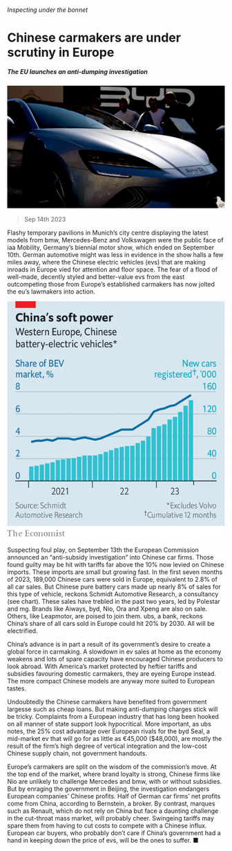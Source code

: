 ###### Inspecting under the bonnet

# Chinese carmakers are under scrutiny in Europe 

##### The EU launches an anti-dumping investigation 

![image](images/20230916_WBP502.jpg) 

> Sep 14th 2023 

Flashy temporary pavilions in Munich’s city centre displaying the latest models from bmw, Mercedes-Benz and Volkswagen were the public face of iaa Mobility, Germany’s biennial motor show, which ended on September 10th. German automotive might was less in evidence in the show halls a few miles away, where the Chinese electric vehicles (evs) that are making inroads in Europe vied for attention and floor space. The fear of a flood of well-made, decently styled and better-value evs from the east outcompeting those from Europe’s established carmakers has now jolted the eu’s lawmakers into action. 

![image](images/20230916_WBC608.png) 


Suspecting foul play, on September 13th the European Commission announced an “anti-subsidy investigation” into Chinese car firms. Those found guilty may be hit with tariffs far above the 10% now levied on Chinese imports. These imports are small but growing fast. In the first seven months of 2023, 189,000 Chinese cars were sold in Europe, equivalent to 2.8% of all car sales. But Chinese pure battery cars made up nearly 8% of sales for this type of vehicle, reckons Schmidt Automotive Research, a consultancy (see chart). These sales have trebled in the past two years, led by Polestar and mg. Brands like Aiways, byd, Nio, Ora and Xpeng are also on sale. Others, like Leapmotor, are poised to join them. ubs, a bank, reckons China’s share of all cars sold in Europe could hit 20% by 2030. All will be electrified.

China’s advance is in part a result of its government’s desire to create a global force in carmaking. A slowdown in ev sales at home as the economy weakens and lots of spare capacity have encouraged Chinese producers to look abroad. With America’s market protected by heftier tariffs and subsidies favouring domestic carmakers, they are eyeing Europe instead. The more compact Chinese models are anyway more suited to European tastes. 

Undoubtedly the Chinese carmakers have benefited from government largesse such as cheap loans. But making anti-dumping charges stick will be tricky. Complaints from a European industry that has long been hooked on all manner of state support look hypocritical. More important, as ubs notes, the 25% cost advantage over European rivals for the byd Seal, a mid-market ev that will go for as little as €45,000 ($48,000), are mostly the result of the firm’s high degree of vertical integration and the low-cost Chinese supply chain, not government handouts. 

Europe’s carmakers are split on the wisdom of the commission’s move. At the top end of the market, where brand loyalty is strong, Chinese firms like Nio are unlikely to challenge Mercedes and bmw, with or without subsidies. But by enraging the government in Beijing, the investigation endangers European companies’ Chinese profits. Half of German car firms’ net profits come from China, according to Bernstein, a broker. By contrast, marques such as Renault, which do not rely on China but face a daunting challenge in the cut-throat mass market, will probably cheer. Swingeing tariffs may spare them from having to cut costs to compete with a Chinese influx. European car buyers, who probably don’t care if China’s government had a hand in keeping down the price of evs, will be the ones to suffer. ■



